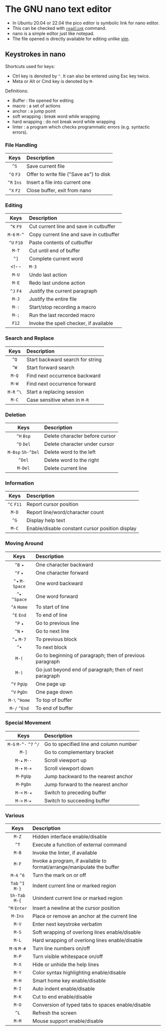 # The GNU nano text editor

* In Ubuntu 20.04 or 22.04 the pico editor is symbolic link for nano editor.
* This can be checked with [` readlink `](/Week-4/Lecture3.md#readlink) command.
* nano is a simple editor just like notepad.
* The file opened is directly available for editing unlike [vim](/Week-4/vim.md).

## Keystrokes in nano

Shortcuts used for keys:

* Ctrl key is denoted by ` ^ `. It can also be entered using Esc key twice.
* Meta or Alt or Cmd key is denoted by ` M- ` 

Definitions:

* Buffer : file opened for editing
* macro : a set of actions
* anchor : a jump point
* soft wrapping : break word while wrapping
* hard wrapping : do not break word while wrapping
* linter : a program which checks programmatic errors (e.g. syntactic errors).

### File Handling 

| Keys | Description |
| :---: | :--------- |
| ` ^S ` | Save current file |
| ` ^O ` ` F3 ` | Offer to write file ("Save as") to disk |
| ` ^R ` ` Ins `| Insert a file into current one |
| ` ^X ` ` F2 `| Close buffer, exit from nano |


### Editing

| Keys | Description |
| :---: | :--------- |
| ` ^K ` ` F9 ` | Cut current line and save in cutbuffer |
| ` M-6 ` ` M-^ ` | Copy current line and save in cutbuffer |
| ` ^U ` ` F10 `| Paste contents of cutbuffer |
| ` M-T ` | Cut until end of buffer |
| ` ^] ` | Complete current word | 
<!-- | ` M-3 ` | Comment/uncomment line/region | -->
| ` M-U ` | Undo last action |
| ` M-E ` | Redo last undone action |
| ` ^J ` ` F4 ` | Justify the current paragraph |
| ` M-J ` | Justify the entire file |
| ` M-: ` | Start/stop recording a macro |
| ` M-; ` | Run the last recorded macro |
| ` F12 ` | Invoke the spell checker, if available |


### Search and Replace

| Keys | Description |
| :---: | :--------- |
| ` ^Q ` | Start backward search for string |
| ` ^W ` | Start forward search |
| ` M-Q ` | Find next occurrence backward |
| ` M-W ` | Find next occurrence forward |
| ` M-R ` ` ^\ ` | Start a replacing session |
| ` M-C ` | Case sensitive when in ` M-R ` |	


### Deletion

| Keys | Description |
| :---: | :--------- |
| ` ^H ` ` Bsp `| Delete character before cursor |
| ` ^D ` ` Del ` | Delete character under cursor |
| ` M-Bsp ` ` Sh-^Del ` | Delete word to the left |
| ` ^Del ` | Delete word to the right |
| ` M-Del ` | Delete current line |

### Information

| Keys | Description |
| :---: | :--------- |
| ` ^C ` ` F11 `| Report cursor position |
| ` M-D ` | Report line/word/character count |
| ` ^G ` | Display help text |
| ` M-C ` | Enable/disable constant cursor position display |


### Moving Around

| Keys | Description |
| :---: | :--------- |
| ` ^B ` ` ◂ ` | One character backward |
| ` ^F ` ` ▸ ` | One character forward |
| ` ^◂ ` ` M-Space ` | One word backward |
| ` ^▸ ` ` ^Space` | One word forward |
| ` ^A ` ` Home ` | To start of line |
| ` ^E ` ` End `| To end of line |
| ` ^P ` ` ▴ `| Go to previous line |
| ` ^N ` ` ▾ ` | Go to next line |
| ` ^▴ ` ` M-7 `| To previous block |
| ` ^▾ `  | To next block |
| ` M-( ` | Go to beginning of paragraph; then of previous paragraph |
| ` M-) ` | Go just beyond end of paragraph; then of next paragraph | 
| ` ^Y ` ` PgUp `| One page up |
| ` ^V ` ` PgDn `| One page down |
| ` M-\ ` ` ^Home ` | To top of buffer |
| ` M-/ ` ` ^End ` | To end of buffer |


### Special Movement

| Keys | Description |
| :---: | :--------- |
| ` M-G ` ` M-^- ` ` ^7 ` ` ^/ ` | Go to specified line and column number |
| ` M-] ` | Go to complementary bracket |
| ` M-▴ ` ` M-- ` | Scroll viewport up |
| ` M-▾ ` ` M-+ `| Scroll viewport down |
| ` M-PgUp ` |  Jump backward to the nearest anchor |
| ` M-PgDn ` | Jump forward to the nearest anchor |
| ` M-< ` ` M-◂ ` | Switch to preceding buffer |
| ` M-> ` ` M-▸ ` | Switch to succeeding buffer |

### Various

| Keys | Description |
| :---: | :--------- |
| ` M-Z ` | Hidden interface enable/disable |
| ` ^T ` | Execute a function of external command |
| ` M-B ` | Invoke the linter, if available |
| ` M-F ` | Invoke a program, if available to format/arrange/manipulate the buffer |
| ` M-A ` ` ^6 ` | Turn the mark on or off |
| ` Tab ` ` ^I ` ` M-} `| Indent current line or  marked region |
| ` Sh-Tab ` ` M-{ ` | Unindent current line or  marked region |
| ` ^M ` ` Enter `  | Insert a newline at the cursor position |
| ` M-Ins ` | Place or remove an anchor at the current line |
| ` M-V ` | Enter next keystroke verbatim |
| ` M-S ` | Soft wrapping of overlong lines enable/disable |
| ` M-L ` | Hard wrapping of overlong lines enable/disable |
| ` M-N ` ` M-# ` | Turn line numbers on/off |
| ` M-P ` | Turn visible whitespace on/off |
| ` M-X ` | Hide or unhide the help lines |
| ` M-Y ` | Color syntax highlighting enable/disable |
| ` M-H ` | Smart home key enable/disable | <!-- what is smart home key -->
| ` M-I `  | Auto indent enable/disable |
| ` M-K ` | Cut to end enable/disable |
| ` M-O ` | Conversion of typed tabs to spaces enable/disable |
| ` ^L ` | Refresh the screen |
| ` M-M ` | Mouse support enable/disable |
<!-- ^L               Center the line where the cursor is -->
